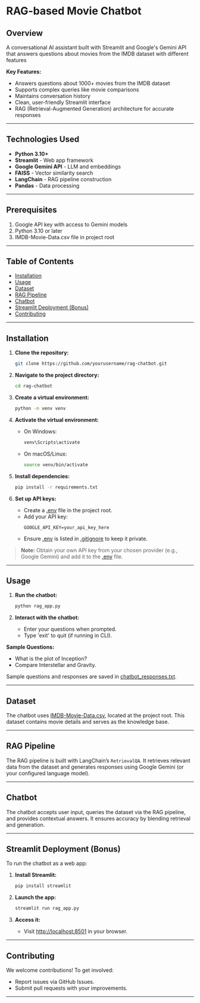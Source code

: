 # RAG-based Movie Chatbot

## Overview

A conversational AI assistant built with Streamlit and Google's Gemini API that answers questions about movies from the IMDB dataset with different features 

**Key Features:**

- Answers questions about 1000+ movies from the IMDB dataset
- Supports complex queries like movie comparisons
- Maintains conversation history
- Clean, user-friendly Streamlit interface
- RAG (Retrieval-Augmented Generation) architecture for accurate responses

---

## Technologies Used

- **Python 3.10+**
- **Streamlit** - Web app framework
- **Google Gemini API** - LLM and embeddings
- **FAISS** - Vector similarity search
- **LangChain** - RAG pipeline construction
- **Pandas** - Data processing

---

## Prerequisites

1. Google API key with access to Gemini models
2. Python 3.10 or later
3. IMDB-Movie-Data.csv file in project root

---

## Table of Contents

- [Installation](#installation)
- [Usage](#usage)
- [Dataset](#dataset)
- [RAG Pipeline](#rag-pipeline)
- [Chatbot](#chatbot)
- [Streamlit Deployment (Bonus)](#streamlit-deployment-bonus)
- [Contributing](#contributing)

---

## Installation

1. **Clone the repository:**

   ```sh
   git clone https://github.com/yourusername/rag-chatbot.git
   ```

2. **Navigate to the project directory:**

   ```sh
   cd rag-chatbot
   ```

3. **Create a virtual environment:**

   ```sh
   python -m venv venv
   ```

4. **Activate the virtual environment:**

   - On Windows:
     ```sh
     venv\Scripts\activate
     ```
   - On macOS/Linux:
     ```sh
     source venv/bin/activate
     ```

5. **Install dependencies:**

   ```sh
   pip install -r requirements.txt
   ```

6. **Set up API keys:**
   - Create a [.env](http://_vscodecontentref_/0) file in the project root.
   - Add your API key:
     ```
     GOOGLE_API_KEY=your_api_key_here
     ```
   - Ensure [.env](http://_vscodecontentref_/1) is listed in [.gitignore](http://_vscodecontentref_/2) to keep it private.

> **Note:** Obtain your own API key from your chosen provider (e.g., Google Gemini) and add it to the [.env](http://_vscodecontentref_/3) file.

---

## Usage

1. **Run the chatbot:**

   ```sh
   python rag_app.py
   ```

2. **Interact with the chatbot:**
   - Enter your questions when prompted.
   - Type 'exit' to quit (if running in CLI).

**Sample Questions:**

- What is the plot of Inception?
- Compare Interstellar and Gravity.

Sample questions and responses are saved in [chatbot_responses.txt](http://_vscodecontentref_/4).

---

## Dataset

The chatbot uses [IMDB-Movie-Data.csv](http://_vscodecontentref_/5), located at the project root. This dataset contains movie details and serves as the knowledge base.

---

## RAG Pipeline

The RAG pipeline is built with LangChain’s `RetrievalQA`. It retrieves relevant data from the dataset and generates responses using Google Gemini (or your configured language model).

---

## Chatbot

The chatbot accepts user input, queries the dataset via the RAG pipeline, and provides contextual answers. It ensures accuracy by blending retrieval and generation.

---

## Streamlit Deployment (Bonus)

To run the chatbot as a web app:

1. **Install Streamlit:**

   ```sh
   pip install streamlit
   ```

2. **Launch the app:**

   ```sh
   streamlit run rag_app.py
   ```

3. **Access it:**
   - Visit [http://localhost:8501](http://localhost:8501) in your browser.

---

## Contributing

We welcome contributions! To get involved:

- Report issues via GitHub Issues.
- Submit pull requests with your improvements.

---

